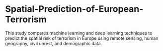 # Spatial-Prediction-of-European-Terrorism
This study compares machine learning and deep learning techniques to predict the spatial risk of terrorism in Europe using remote sensing, human geography, civil unrest, and demographic data.
